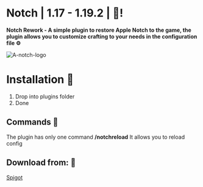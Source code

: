 # Notch | 1.17 - 1.19.2 | 🍏!

**Notch Rework - A simple plugin to restore Apple Notch to the game, the plugin allows you to customize crafting to your needs in the configuration file ⚙️**

![A-notch-logo](https://proxy.spigotmc.org/8933911145a75598ef718058f494d38658fce70b?url=https%3A%2F%2Fi.imgur.com%2Fq7M9YtQ.png)


# Installation 👾
1. Drop into plugins folder
2. Done



## Commands 👀
The plugin has only one command **/notchreload**
It allows you to reload config


## Download from: 📒

[Spigot](https://www.spigotmc.org/resources/notch-rework-1-17-1-19-2.95388/)

   
